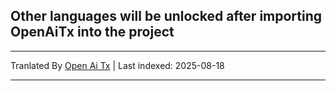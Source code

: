 ## Other languages will be unlocked after importing OpenAiTx into the project

---

Tranlated By [Open Ai Tx](https://github.com/OpenAiTx/OpenAiTx) | Last indexed: 2025-08-18

---